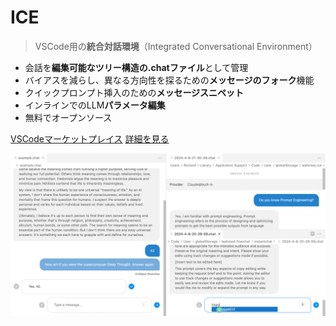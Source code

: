 # ICE

> VSCode用の**統合対話環境**（Integrated Conversational Environment）

- 会話を**編集可能なツリー構造の.chatファイル**として管理
- バイアスを減らし、異なる方向性を探るための**メッセージのフォーク**機能
- クイックプロンプト挿入のための**メッセージスニペット**
- インラインでのLLM**パラメータ編集**
- 無料でオープンソース

[VSCodeマーケットプレイス](https://marketplace.visualstudio.com/items?itemName=LeaForest.integrated-conversational-environment)
[詳細を見る](#main)

<!-- background image -->
![background](../images/screenshot_cover.png)
